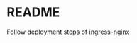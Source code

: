 # README

Follow deployment steps of [ingress-nginx](https://kubernetes.github.io/ingress-nginx/deploy/)